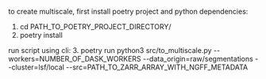 to create multiscale, first install poetry project and python dependencies: 
1. cd PATH_TO_POETRY_PROJECT_DIRECTORY/
2. poetry install


run script using cli:
3. poetry run python3 src/to_multiscale.py  --workers=NUMBER_OF_DASK_WORKERS --data_origin=raw/segmentations --cluster=lsf/local --src=PATH_TO_ZARR_ARRAY_WITH_NGFF_METADATA
